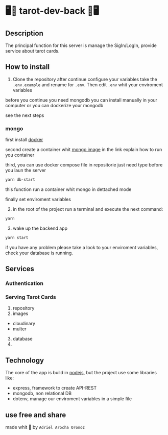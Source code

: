 # 🖥️🔮 tarot-dev-back 🔮🖥️

## Description

The principal function for this server is manage the SigIn/LogIn, provide service about tarot cards.

## How to install

1. Clone the repository 
after continue configure your variables take the `.env.example` and rename for `.env`. Then edit `.env` whit your enviroment variables

before you continue you need mongodb 
you can install manually in your computer or you can dockerize your mongodb 

see the next steps

### mongo

first install [docker](https://www.docker.com/products/docker-desktop/)

second create a container whit [mongo image](https://hub.docker.com/_/mongo) in the link explain how to run you container

third, you can use docker compose file in repositorie just need type before you laun the server

```bash
yarn db-start
```
this function run a container whit mongo in dettached mode

finally set enviroment variables



2. in the root of the project run a terminal and execute the next command:
```bash
yarn
```
3. wake up the backend app
```bash
yarn start
```

if you have any problem please take a look to your enviroment variables, check your database is running.



## Services
<!-- TODO  -->
### Authentication
<!-- TODO  -->


### Serving Tarot Cards
<!-- TODO  -->
1. repository
2. images
  - cloudinary
  - multer
3. database
4. 


## Technology 
The core of the app is build in [nodejs](https://nodejs.org/en/), but the project use some libraries like:

- express, framework to create API-REST  
- mongodb, non relational DB 
- dotenv, manage our enviroment variables in a simple file

## use free and share

made whit 💜 by `Adriel Arocha Oronoz`

